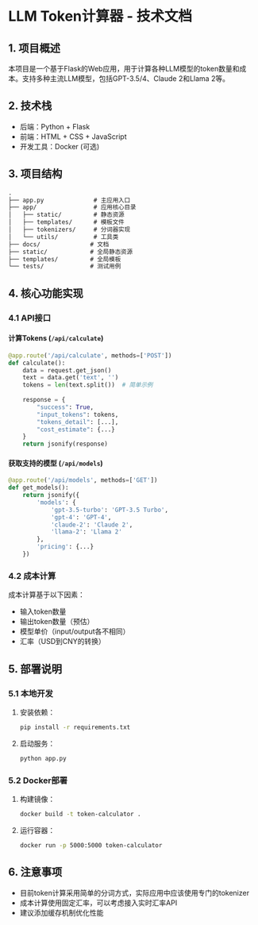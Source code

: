 # LLM Token计算器 - 技术文档

## 1. 项目概述

本项目是一个基于Flask的Web应用，用于计算各种LLM模型的token数量和成本。支持多种主流LLM模型，包括GPT-3.5/4、Claude 2和Llama 2等。

## 2. 技术栈

- 后端：Python + Flask
- 前端：HTML + CSS + JavaScript
- 开发工具：Docker (可选)

## 3. 项目结构

```txt
.
├── app.py              # 主应用入口
├── app/                # 应用核心目录
│   ├── static/         # 静态资源
│   ├── templates/      # 模板文件
│   ├── tokenizers/     # 分词器实现
│   └── utils/          # 工具类
├── docs/              # 文档
├── static/            # 全局静态资源
├── templates/         # 全局模板
└── tests/             # 测试用例
```

## 4. 核心功能实现

### 4.1 API接口

#### 计算Tokens (`/api/calculate`)

```python
@app.route('/api/calculate', methods=['POST'])
def calculate():
    data = request.get_json()
    text = data.get('text', '')
    tokens = len(text.split())  # 简单示例
    
    response = {
        "success": True,
        "input_tokens": tokens,
        "tokens_detail": [...],
        "cost_estimate": {...}
    }
    return jsonify(response)
```

#### 获取支持的模型 (`/api/models`)

```python
@app.route('/api/models', methods=['GET'])
def get_models():
    return jsonify({
        'models': {
            'gpt-3.5-turbo': 'GPT-3.5 Turbo',
            'gpt-4': 'GPT-4',
            'claude-2': 'Claude 2',
            'llama-2': 'Llama 2'
        },
        'pricing': {...}
    })
```

### 4.2 成本计算

成本计算基于以下因素：

- 输入token数量
- 输出token数量（预估）
- 模型单价（input/output各不相同）
- 汇率（USD到CNY的转换）

## 5. 部署说明

### 5.1 本地开发

1. 安装依赖：

   ```bash
   pip install -r requirements.txt
   ```

2. 启动服务：

   ```bash
   python app.py
   ```

### 5.2 Docker部署

1. 构建镜像：

   ```bash
   docker build -t token-calculator .
   ```

2. 运行容器：

   ```bash
   docker run -p 5000:5000 token-calculator
   ```

## 6. 注意事项

- 目前token计算采用简单的分词方式，实际应用中应该使用专门的tokenizer
- 成本计算使用固定汇率，可以考虑接入实时汇率API
- 建议添加缓存机制优化性能
